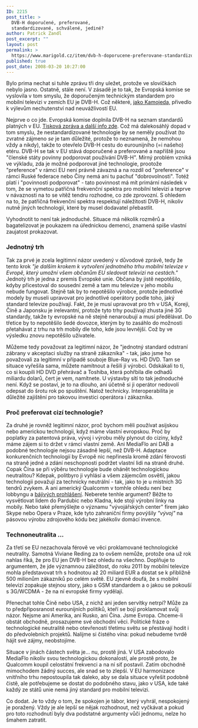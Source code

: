 ```yaml
---
ID: 2215
post_title: >
  DVB-H doporučené, preferované,
  standardizované, schválené, jediné?
author: Patrick Zandl
post_excerpt: ""
layout: post
permalink: >
  https://www.marigold.cz/item/dvb-h-doporucene-preferovane-standardizovane-schvalene-jedine
published: true
post_date: 2008-03-20 10:27:00
---
```

Bylo prima nechat si tuhle zprávu tři dny uležet, protože ve slovíčkách nebylo jasno. Ostatně, stále není. V zásadě je to tak, že Evropská komise se vyslovila v tom smyslu, že doporučeným technickým standardem pro mobilní televizi v zemích EU je DVB-H. Což některé, <a href="http://vucako.bloguje.cz/669726-es-schaun-aufs-dvb-h-voll-hoffnung-schon-millionen.php">jako Kamojeda,</a> přivedlo k výlevům nechutenství nad neuvážlivostí EU. 

Nejprve o co jde. Evropská komise doplnila DVB-H na seznam standardů platných v EU. <a href="http://ec.europa.eu/ceskarepublika/press/press_releases/0808451b_cs.htm">Tisková zpráva a další info zde</a>. Což má dalekosáhlý dopad v tom smyslu, že nestandardizované technologie by se neměly používat (to zvratné zájmeno <em>se</em> je tam důležité, protože to neznamená, že nemohou vždy a nikdy), takže to otevřelo DVB-H cestu do eurounijního (=i našeho) etéru. DVB-H se tak v EU stává doporučené a preferované a napříště jsou "členské státy povinny podporovat používání DVB-H". Mírný problém vzniká ve výkladu, zda je možné podporovat jiné technologie, prootože "preference" v rámci EU není právně závazná a na rozdíl od "preference" v rámci Ruské federace nebo Číny nemá ani tu pachuť "dobrovolnosti". Totéž platí i "povinnosti podporovat" - tato povinnost má mít primární následek v tom, že se vymetou patřičná frekvenční spektra pro mobilní televizi a teprve v návaznosti na to se vítěž tendru rozhodne, co zde zprovozní. S ohledem na to, že patřičná frekvenční spektra respektují náležitosti DVB-H, nikoliv nutně jiných technologií, které by musel dodavatel přebastlit.  

<!--more-->

Vyhodnotit to není tak jednoduché. Situace má několik rozměrů a bagatelizovat je poukazem na úřednickou demenci, znamená spíše vlastní zaujatost prokazovat. 

<h3>Jednotný trh</h3>

Tak za prvé je zcela legitimní názor uvedený v důvodové zprávě, tedy že tento krok  <em>"je dalším krokem k vytvoření jednotného trhu mobilní televize v Evropě, který umožní všem občanům EU sledovat televizi na cestách."</em> Jednotý trh je jedna z premis Evropské unie. Občana by jistě nepotěšilo, kdyby přicestoval do sousední země a tam mu televize v jeho mobilu nebude fungovat. Stejně tak by to nepotěšilo výrobce, protože jednotlivé modely by museli upravovat pro jednotlivé operátory podle toho, jaký standard televize používají. Fakt, že je musí upravovat pro trh v USA, Koreji, Číně a Japonsku je irelevantní, protože tyto trhy používají zhusta jiné 3G standardy, takže ty evropské na ně stejně nenaroubují a musí předělávat. Do třetice by to nepotěšilo šedé dovozce, kterým by to zasáhlo do možnosti přetahávat z trhu na trh mobily dle toho, kde jsou levnější. Což by ve výsledku znovu nepotěšilo uživatele. 

Můžeme tedy považovat za legitimní názor, že "jednotný standard odstraní zábrany v akceptaci služby na straně zákazníka" - tak, jako jsme ho považovali za legitimní v případě souboje Blue-Ray vs. HD DVD. Tam se situace vyřešila sama, můžete namítnout a řešili jí výrobci. Odskákali to ti, co si koupili HD DVD přehrávač a Toshiba, která pohřbila dle odhadů miliardu dolarů, čert je vem, namítnete. U výstavby sítí to tak jednoduché není. Když se postaví, je to na dlouho, ani účetně si ji operátor nedovolí odepsat do šrotu rok po spuštění. Natož technicky. Interoperabilita je důležité zajištění pro takovou investici operátora i zákazníka.

<h3>Proč preferovat cizí technologie?</h3>

Za druhé je rovněž legitimní názor, proč bychom měli používat asijskou nebo americkou technologii, když máme vlastní evropskou. Proč by poplatky za patentová práva, vývoj i výrobu měly plynout do ciziny, když máme zájem si to držet v rámci vlastní země. Ani MediaFlo ani DAB a podobné technologie nejsou zásadně lepší, než DVB-H. Adaptace konkurenčních technologií by Evropě nic nepřinesla kromě zdání férovosti na straně jedné a zdání neschopnosti podržet vlastní lidi na straně druhé. Copak Čína se při výběru technologie bude ohánět technologickou neutralitou? Kdepak, politbyro ji vyhlásí a všem zájemcům osvětlí, jakou technologii považují za technicky neutrální - tak, jako to je u místních 3G tendrů zvykem. A ani americký Qualcomm v tomhle ohledu není bez lobbyngu a <a href="http://www.floforum.org/news/flo_forum_Kamil.jpg">bájivých prohlášení</a>.  Neberete tenhle argument? Běžte to vysvětlovat lidem do Pardubic nebo Kladna, kde stojí výrobní linky na mobily. Nebo také přemýšlejte o významu "vývojářských center" firem jako Skype nebo Opera v Praze, kde tyto zahraniční firmy povýšily<em> "vývoj"</em> na pásovou výrobu zdrojového kódu bez jakékoliv domácí invence. 

<h3>Technoneutralita ...</h3>

Za třetí se EU nezachovala férově ve věci proklamované technologické neutrality. Samotná Viviane Reding za to ovšem nemůže, protože ona už rok nahlas říká, že pro EU jen DVB-H bez ohledu na všechno. Doplňuje to argumentem, že jde významnou záležitost, do roku 2011 by mobilní televize mohla představovat trh s hodnotou až 20 miliard EUR a dostat se k přibližně 500 milionům zákazníků po celém světě. EU zjevně doufá, že s mobilní televizí zopakuje stejnou story, jako s GSM standardem a o jakou se pokouší s 3G/WCDMA - že na ní evropské firmy vydělají. 

Přenechat tohle Číně nebo USA, z nichž ani jeden servítky netrpí? Může za to předpřiposranost eurounijních politiků, kteří se bojí proklamovat svůj názor. Nejsme ani Amerika, ani Rusko, ani Čína. Jsme Evropa. Chceme-li obstát obchodně, prosazujeme své obchodní věci. Politické fráze o technologické neutralitě nebo otevřenosti třetímu světu se přestávají hodit i do předvolebních projektů. Nalijme si čistého vína: pokud nebudeme tvrdě hájit své zájmy, neobstojíme. 

Situace v jinách částech světa je... nu, prostě jiná. V USA zabodovalo MediaFlo nikoliv svou technologickou dokonalostí, ale prostě proto, že Qualcomm koupil celostátní frekvenci a na ní síť postavil. Zatím obchodně mimochodem žádný succes, ale snad se to zlepší. V EU harmonizace vnitřního trhu nepostoupila tak daleko, aby se dala situace vyřešit podobně čistě, ale potřebujeme se dostat do podobného stavu, jako v USA, kde také každý ze států unie nemá jiný standard pro mobilní televizi. 

Co dodat. Je to vždy o tom, že spokojen je tábor, který vyhrál, nespokojený je poražený. Vždy je ale lepší se nějak rozhodnout, než vyčkávat a pokud pro toto rozhodnutí byly dva podstatné argumenty vůči jednomu, nelze ho šmahem zatratit.